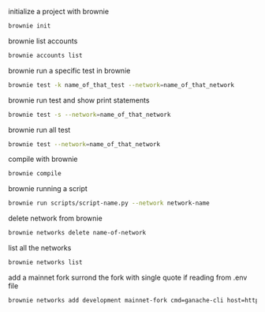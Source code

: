 initialize a project with brownie

```sh
brownie init
```

brownie list accounts

```sh
brownie accounts list
```

brownie run a specific test in brownie

```sh
brownie test -k name_of_that_test --network=name_of_that_network
```

brownie run test and show print statements

```sh
brownie test -s --network=name_of_that_network
```

brownie run all test

```sh
brownie test --network=name_of_that_network
```

compile with brownie

```sh
brownie compile
```

brownie running a script

```sh
brownie run scripts/script-name.py --network network-name
```

delete network from brownie

```sh
brownie networks delete name-of-network
```

list all the networks

```sh
brownie networks list
```

add a mainnet fork
surrond the fork with single quote if reading from .env file

```sh
brownie networks add development mainnet-fork cmd=ganache-cli host=http://127.0.0.1 fork='GET_FROM_ENV' accounts=10 mnemonic=brownie port=8545
```
